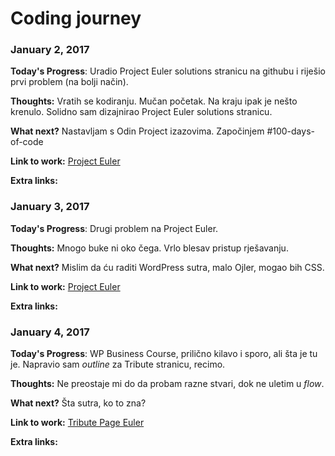# Coding journey


### January 2, 2017

**Today's Progress**: Uradio Project Euler solutions stranicu na githubu i riješio prvi problem (na bolji način).

**Thoughts:** Vratih se kodiranju. Mučan početak. Na kraju ipak je nešto krenulo. Solidno sam dizajnirao Project Euler solutions stranicu.

**What next?** Nastavljam s Odin Project izazovima. Započinjem #100-days-of-code 

**Link to work:** 
[Project Euler](https://github.com/ugitch/project_euler)

**Extra links:**


### January 3, 2017

**Today's Progress**: Drugi problem na Project Euler.

**Thoughts:** Mnogo buke ni oko čega. Vrlo blesav pristup rješavanju.

**What next?** Mislim da ću raditi WordPress sutra, malo Ojler, mogao bih CSS.

**Link to work:** 
[Project Euler](https://github.com/ugitch/project_euler)

**Extra links:**


### January 4, 2017

**Today's Progress**: 
WP Business Course, prilično kilavo i sporo, ali šta je tu je.
Napravio sam *outline* za Tribute stranicu, recimo.

**Thoughts:** Ne preostaje mi do da probam razne stvari, dok ne uletim u *flow*.

**What next?** Šta sutra, ko to zna?

**Link to work:**
[Tribute Page Euler](https://github.com/ugitch/tribute-page)

**Extra links:**
